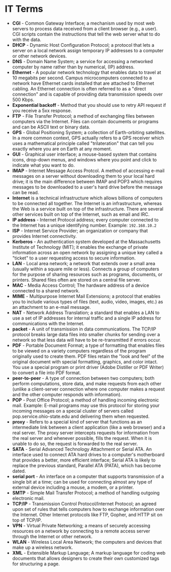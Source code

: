 # IT Terms

- **CGI** - Common Gateway Interface; a mechanism used by most web servers to process data received from a client browser (e.g., a user). 
CGI scripts contain the instructions that tell the web server what to do with the data. 
- **DHCP** - Dynamic Host Configuration Protocol; 
a protocol that lets a server on a local network assign temporary IP addresses to a computer or other network devices. 
- **DNS** - Domain Name System; a service for accessing a networked computer by name rather than by numerical, (IP) address.
- **Ethernet** - A popular network technology that enables data to travel at 10 megabits per second. 
Campus microcomputers connected to a network have Ethernet cards installed that are attached to Ethernet cabling. 
An Ethernet connection is often referred to as a "direct connection" and is capable of providing data transmission speeds over 500 Kbps. 
- **Exponential backoff** - Method that you should use to retry API request if you receive a 5xx response.
- **FTP** - File Transfer Protocol; a method of exchanging files between computers via the Internet. 
Files can contain documents or programs and can be ASCII text or binary data. 
- **GPS** - Global Positioning System; a collection of Earth-orbiting satellites. In a more common context, 
GPS actually refers to a GPS receiver which uses a mathematical principle called "trilateration" 
that can tell you exactly where you are on Earth at any moment. 
- **GUI** - Graphical user interface; a mouse-based system that contains icons, drop-down menus, 
and windows where you point and click to indicate what you want to do. 
- **IMAP** - Internet Message Access Protcol. A method of accessing e-mail messages on a server without downloading them to your local hard drive; it is the main difference between IMAP and POP3 which requires messages to be downloaded to a user's hard drive before the message can be read. 
- **Internet** is a technical infrastructure which allows billions of computers to be connected all together. 
The Internet is an infrastructure, whereas the Web is a service built on top of the infrastructure. 
There are several other services built on top of the Internet, such as email and IRC.
- **IP address** - Internet Protocol address; every computer connected to the Internet has a unique identifying number. 
Example: `192.168.10.2`
- **ISP** - Internet Service Provider; an organization or company that provides Internet connectivity.
- **Kerberos** - An authentication system developed at the Massachusetts Institute of Technology (MIT); it enables the exchange of private information across an open network by assigning a unique key called a "ticket" to a user requesting access to secure information. 
- **LAN** - Local area network; a network that extends over a small area (usually within a square mile or less). Connects a group of computers for the purpose of sharing resources such as programs, documents, or printers. Shared files often are stored on a central file server. 
- **MAC** - Media Access Control; The hardware address of a device connected to a shared network. 
- **MIME** - Multipurpose Internet Mail Extensions; a protocol that enables you to include various types of files (text, audio, video, images, etc.) as an attachment to an e-mail message. 
- **NAT** - Network Address Translation; a standard that enables a LAN to use a set of IP addresses for internal traffic and a single IP address for communications with the Internet.
- **packet** - A unit of transmission in data communications. The TCP/IP protocol breaks large data files into smaller chunks for sending over a network so that less data will have to be re-transmitted if errors occur. 
- **PDF** - Portable Document Format; a type of formatting that enables files to be viewed on a variety computers regardless of the program originally used to create them. PDF files retain the "look and feel" of the original document with special formatting, graphics, and color intact. You use a special program or print driver (Adobe Distiller or PDF Writer) to convert a file into PDF format. 
- **peer-to-peer** - A type of connection between two computers; both perform computations, store data, and make requests from each other (unlike a client-server connection where one computer makes a request and the other computer responds with information). 
- **POP** - Post Office Protocol; a method of handling incoming electronic mail. 
Example: E-mail programs may use this protocol for storing your incoming messages on a special cluster of servers called pop.service.ohio-state.edu and delivering them when requested. 
- **proxy** - Refers to a special kind of server that functions as an intermediate link between a client application (like a web browser) and a real server. 
The proxy server intercepts requests for information from the real server and whenever possible, fills the request. 
When it is unable to do so, the request is forwarded to the real server. 
- **SATA** - Serial Advanced Technology Attachment or Serial ATA. An interface used to connect ATA hard drives to a computer's motherboard that provides a better, more efficient interface; Serial ATA is likely to replace the previous standard, Parallel ATA (PATA), which has become dated.
- **serial port** - An interface on a computer that supports transmission of a single bit at a time; 
can be used for connecting almost any type of external device including a mouse, a modem, or a printer.
- **SMTP** - Simple Mail Transfer Protocol; a method of handling outgoing electronic mail.
- **TCP/IP** - Transmission Control Protocol/Internet Protocol; an agreed upon set of rules that tells computers how to exchange information over the Internet. 
Other Internet protocols like FTP, Gopher, and HTTP sit on top of TCP/IP.
- **VPN** - Virtual Private Networking; a means of securely accessing resources on a network by connecting to a remote access server through the Internet or other network. 
- **WLAN** - Wireless Local Area Network; the computers and devices that make up a wireless network. 
- **XML** - Extensible Markup Language; A markup language for coding web documents that allows designers to create their own customized tags for structuring a page.
